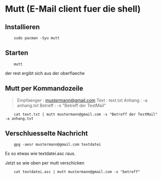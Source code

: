 # Mutt (E-Mail client fuer die shell)

## Installieren

``` 
    sudo pacman -Syu mutt 
```

## Starten

```
    mutt
```

der rest ergibt sich aus der oberflaeche

## Mutt per Kommandozeile

>   Empfaenger  : mustermann@gmail.com
>   Text        : text.txt
>   Anhang      : -a anhang.txt
>   Betreff     : -s "Betreff der TestMail"

```
    cat text.txt | mutt mustermann@gmail.com -s "Betreff der TestMail" -a anhang.txt 
```

## Verschluesselte Nachricht

```
    gpg -aesr mustermann@gmail.com textdatei
```

Es so etwas wie textdatei.asc raus. 

Jetzt so wie oben per mutt verschicken

```
    cat textdatei.asc | mutt mustermann@gmail.com -s "betreff"
```


